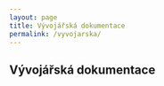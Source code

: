 ```yaml
---
layout: page
title: Vývojářská dokumentace
permalink: /vyvojarska/
---
```


## Vývojářská dokumentace